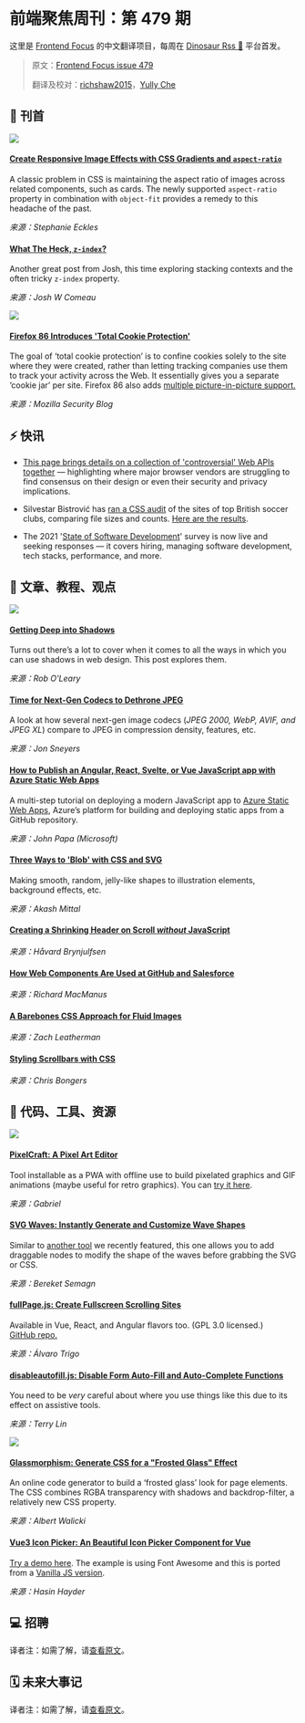 # 前端聚焦周刊：第 479 期

这里是 [Frontend Focus](https://frontendfoc.us/latest) 的中文翻译项目，每周在 [Dinosaur Rss 🦕](https://dinorss.org/?fef) 平台首发。

> 原文：[Frontend Focus issue 479](https://frontendfoc.us/issues/479)
> 
> 翻译及校对：[richshaw2015](https://github.com/richshaw2015)，[Yully Che](https://github.com/chechebecomestrong)

## 🚀 刊首

[![](https://res.cloudinary.com/cpress/image/upload/w_1280,e_sharpen:60/v1614176159/ws3tbg8scrrk59tqtxec.png)](https://frontendfoc.us/link/103613/rss)

#### [Create Responsive Image Effects with CSS Gradients and `aspect-ratio`](https://frontendfoc.us/link/103613/rss "www.smashingmagazine.com")

A classic problem in CSS is maintaining the aspect ratio of images across related components, such as cards. The newly supported `aspect-ratio` property in combination with `object-fit` provides a remedy to this headache of the past.

*来源：Stephanie Eckles*

#### [What The Heck, `z-index`?](https://frontendfoc.us/link/103690/rss "www.joshwcomeau.com")

Another great post from Josh, this time exploring stacking contexts and the often tricky `z-index` property.

*来源：Josh W Comeau*

[![](https://copm.s3.amazonaws.com/195bc6eb.jpg)](https://frontendfoc.us/link/103614/rss)

#### [Firefox 86 Introduces 'Total Cookie Protection'](https://frontendfoc.us/link/103616/rss "blog.mozilla.org")

The goal of ‘total cookie protection’ is to confine cookies solely to the site where they were created, rather than letting tracking companies use them to track your activity across the Web. It essentially gives you a separate ‘cookie jar’ per site. Firefox 86 also adds [multiple picture-in-picture support.](https://frontendfoc.us/link/103686/rss)

*来源：Mozilla Security Blog*

## ⚡️ 快讯

*   [This page brings details on a collection of 'controversial' Web APIs together](https://frontendfoc.us/link/103618/rss) — highlighting where major browser vendors are struggling to find consensus on their design or even their security and privacy implications.

*   Silvestar Bistrović has [ran a CSS audit](https://frontendfoc.us/link/103619/rss) of the sites of top British soccer clubs, comparing file sizes and counts. [Here are the results](https://frontendfoc.us/link/103620/rss).

*   The 2021 '[State of Software Development](https://frontendfoc.us/link/103617/rss)' survey is now live and seeking responses — it covers hiring, managing software development, tech stacks, performance, and more.

## 📙 文章、教程、观点

[![](https://res.cloudinary.com/cpress/image/upload/w_1280,e_sharpen:60/v1614177424/fbdy7i0spyvaiuczp8nf.png)](https://frontendfoc.us/link/103621/rss)

#### [Getting Deep into Shadows](https://frontendfoc.us/link/103621/rss "css-tricks.com")

Turns out there’s a lot to cover when it comes to all the ways in which you can use shadows in web design. This post explores them.

*来源：Rob O'Leary*

#### [Time for Next-Gen Codecs to Dethrone JPEG](https://frontendfoc.us/link/103622/rss "cloudinary.com")

A look at how several next-gen image codecs (_JPEG 2000, WebP, AVIF, and JPEG XL_) compare to JPEG in compression density, features, etc.

*来源：Jon Sneyers*

#### [How to Publish an Angular, React, Svelte, or Vue JavaScript app with Azure Static Web Apps](https://frontendfoc.us/link/103624/rss "docs.microsoft.com")

A multi-step tutorial on deploying a modern JavaScript app to [Azure Static Web Apps](https://frontendfoc.us/link/103625/rss), Azure’s platform for building and deploying static apps from a GitHub repository.

*来源：John Papa (Microsoft)*

#### [Three Ways to 'Blob' with CSS and SVG](https://frontendfoc.us/link/103626/rss "css-tricks.com")

Making smooth, random, jelly-like shapes to illustration elements, background effects, etc.

*来源：Akash Mittal*

#### [Creating a Shrinking Header on Scroll _without_ JavaScript](https://frontendfoc.us/link/103627/rss)

*来源：Håvard Brynjulfsen*

#### [How Web Components Are Used at GitHub and Salesforce](https://frontendfoc.us/link/103629/rss)

*来源：Richard MacManus*

#### [A Barebones CSS Approach for Fluid Images](https://frontendfoc.us/link/103630/rss)

*来源：Zach Leatherman*

#### [Styling Scrollbars with CSS](https://frontendfoc.us/link/103631/rss)

*来源：Chris Bongers*

## 🔧 代码、工具、资源

[![](https://res.cloudinary.com/cpress/image/upload/w_1280,e_sharpen:60/v1614174886/jkhyitocdejw6lywcoau.png)](https://frontendfoc.us/link/103636/rss)

#### [PixelCraft: A Pixel Art Editor](https://frontendfoc.us/link/103636/rss "github.com")

Tool installable as a PWA with offline use to build pixelated graphics and GIF animations (maybe useful for retro graphics). You can [try it here](https://frontendfoc.us/link/103637/rss).

*来源：Gabriel*

#### [SVG Waves: Instantly Generate and Customize Wave Shapes](https://frontendfoc.us/link/103638/rss "www.svgwaves.io")

Similar to [another tool](https://frontendfoc.us/link/103639/rss) we recently featured, this one allows you to add draggable nodes to modify the shape of the waves before grabbing the SVG or CSS.

*来源：Bereket Semagn*

#### [fullPage.js: Create Fullscreen Scrolling Sites](https://frontendfoc.us/link/103640/rss "alvarotrigo.com")

Available in Vue, React, and Angular flavors too. (GPL 3.0 licensed.) [GitHub repo.](https://frontendfoc.us/link/103641/rss)

*来源：Álvaro Trigo*

#### [disableautofill.js: Disable Form Auto-Fill and Auto-Complete Functions](https://frontendfoc.us/link/103642/rss "github.com")

You need to be _very_ careful about where you use things like this due to its effect on assistive tools.

*来源：Terry Lin*

[![](https://res.cloudinary.com/cpress/image/upload/v1614178645/plhxgyrkgbhv5aaolc6e.png)](https://frontendfoc.us/link/103643/rss)

#### [Glassmorphism: Generate CSS for a "Frosted Glass" Effect](https://frontendfoc.us/link/103643/rss "glassmorphism.com")

An online code generator to build a ‘frosted glass’ look for page elements. The CSS combines RGBA transparency with shadows and backdrop-filter, a relatively new CSS property.

*来源：Albert Walicki*

#### [Vue3 Icon Picker: An Beautiful Icon Picker Component for Vue](https://frontendfoc.us/link/103644/rss "github.com")

[Try a demo here](https://frontendfoc.us/link/103645/rss). The example is using Font Awesome and this is ported from a [Vanilla JS version](https://frontendfoc.us/link/103646/rss).

*来源：Hasin Hayder*

## 💻 招聘

译者注：如需了解，请[查看原文](https://frontendfoc.us/issues/479)。

## 🗓 未来大事记

译者注：如需了解，请[查看原文](https://frontendfoc.us/issues/479)。

